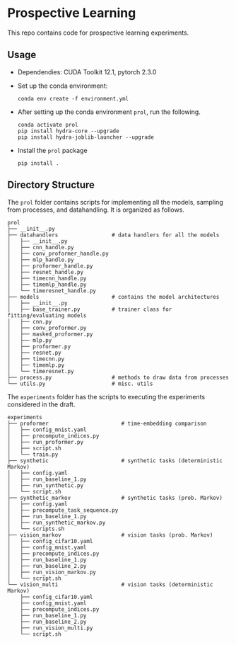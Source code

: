 # Prospective Learning

This repo contains code for prospective learning experiments.

## Usage

* Dependendies: CUDA Toolkit 12.1, pytorch 2.3.0
* Set up the conda environment:

    ```
    conda env create -f environment.yml
    ```
* After setting up the conda environment `prol`, run the following.
    ```
    conda activate prol
    pip install hydra-core --upgrade
    pip install hydra-joblib-launcher --upgrade
    ```
* Install the `prol` package
    ```
    pip install .
    ```

## Directory Structure

The `prol` folder contains scripts for implementing all the models, sampling from processes, and datahandling. It is organized as follows.

```
prol
├── __init__.py
├── datahandlers                 # data handlers for all the models
│   ├── __init__.py
│   ├── cnn_handle.py
│   ├── conv_proformer_handle.py
│   ├── mlp_handle.py
│   ├── proformer_handle.py
│   ├── resnet_handle.py
│   ├── timecnn_handle.py
│   ├── timemlp_handle.py
│   └── timeresnet_handle.py
├── models                       # contains the model architectures
│   ├── __init__.py
│   ├── base_trainer.py          # trainer class for fitting/evaluating models
│   ├── cnn.py
│   ├── conv_proformer.py
│   ├── masked_proformer.py
│   ├── mlp.py
│   ├── proformer.py
│   ├── resnet.py
│   ├── timecnn.py
│   ├── timemlp.py
│   └── timeresnet.py
├── process.py                   # methods to draw data from processes
└── utils.py                     # misc. utils
```

The `experiments` folder has the scripts to executing the experiments considered in the draft.

```
experiments
├── proformer                       # time-embedding comparison
│   ├── config_mnist.yaml
│   ├── precompute_indices.py
│   ├── run_proformer.py
│   ├── script.sh
│   └── train.py
├── synthetic                       # synthetic tasks (deterministic Markov)
│   ├── config.yaml
│   ├── run_baseline_1.py
│   ├── run_synthetic.py
│   └── script.sh
├── synthetic_markov                # synthetic tasks (prob. Markov)
│   ├── config.yaml
│   ├── precompute_task_sequence.py
│   ├── run_baseline_1.py
│   ├── run_synthetic_markov.py
│   └── scripts.sh
├── vision_markov                   # vision tasks (prob. Markov)
│   ├── config_cifar10.yaml
│   ├── config_mnist.yaml
│   ├── precompute_indices.py
│   ├── run_baseline_1.py
│   ├── run_baseline_2.py
│   ├── run_vision_markov.py
│   └── script.sh
└── vision_multi                    # vision tasks (deterministic Markov)
    ├── config_cifar10.yaml
    ├── config_mnist.yaml
    ├── precompute_indices.py
    ├── run_baseline_1.py
    ├── run_baseline_2.py
    ├── run_vision_multi.py
    └── script.sh
```
